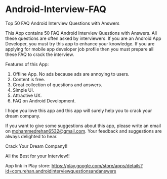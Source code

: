 # Android-Interview-FAQ

Top 50 FAQ Android Interview Questions with Answers

This App contains 50 FAQ Android Interview Questions with Answers. All these questions are often asked by interviewers. If you are an Android App Developer, you must try this app to enhance your knowledge. If you are applying for mobile app developer job profile then you must prepare all these FAQ to crack the interview. 

Features of this App:
1. Offline App. No ads because ads are annoying to users.
2. Content is free.
3. Great collection of questions and answers.
4. Simple UI.
5. Attractive UX.
6. FAQ on Android Development.

I hope you love this app and this app will surely help you to crack your dream company. 

If you want to give some suggestions about this app, please write an email on mohammedrehan6532@gmail.com. Your feedback and suggestions are always delighted to hear.

Crack Your Dream Company!!

All the Best for your Interview!!

App link in Play store:
https://play.google.com/store/apps/details?id=com.rehan.androidinterviewquestionsandanswers
